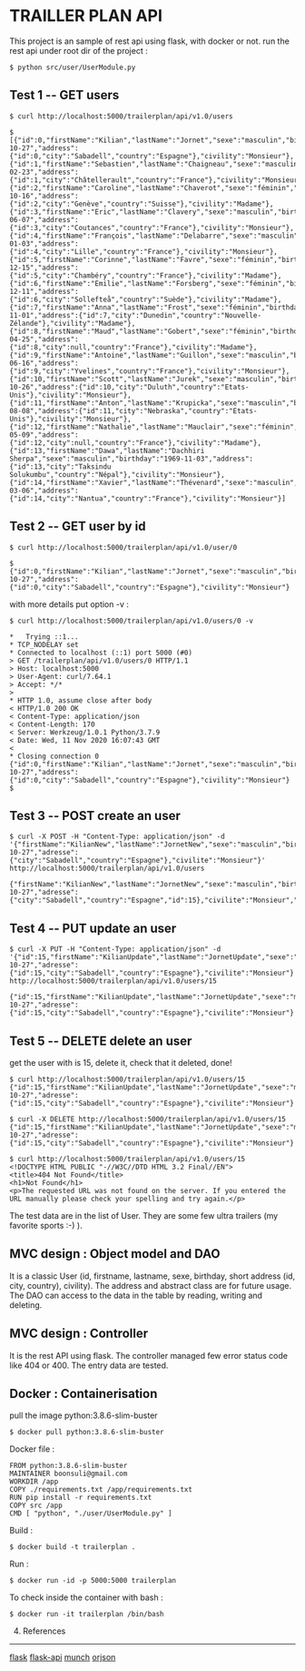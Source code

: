 
TRAILLER PLAN API
======================

This project is an sample of rest api using flask, with docker or not.
run the rest api under root dir of the project : 

```shell script
$ python src/user/UserModule.py
```

Test 1 -- GET users
-----------------------
```shell script
$ curl http://localhost:5000/trailerplan/api/v1.0/users

$ [{"id":0,"firstName":"Kilian","lastName":"Jornet","sexe":"masculin","birthday":"1987-10-27","address":{"id":0,"city":"Sabadell","country":"Espagne"},"civility":"Monsieur"},{"id":1,"firstName":"Sebastien","lastName":"Chaigneau","sexe":"masculin","birthday":"1972-02-23","address":{"id":1,"city":"Châtellerault","country":"France"},"civility":"Monsieur"},{"id":2,"firstName":"Caroline","lastName":"Chaverot","sexe":"féminin","birthday":"1976-10-16","address":{"id":2,"city":"Genève","country":"Suisse"},"civility":"Madame"},{"id":3,"firstName":"Eric","lastName":"Clavery","sexe":"masculin","birthday":"1980-06-07","address":{"id":3,"city":"Coutances","country":"France"},"civility":"Monsieur"},{"id":4,"firstName":"François","lastName":"Delabarre","sexe":"masculin","birthday":"1968-01-03","address":{"id":4,"city":"Lille","country":"France"},"civility":"Monsieur"},{"id":5,"firstName":"Corinne","lastName":"Favre","sexe":"féminin","birthday":"1970-12-15","address":{"id":5,"city":"Chambéry","country":"France"},"civility":"Madame"},{"id":6,"firstName":"Emilie","lastName":"Forsberg","sexe":"féminin","birthday":"1986-12-11","address":{"id":6,"city":"Sollefteå","country":"Suède"},"civility":"Madame"},{"id":7,"firstName":"Anna","lastName":"Frost","sexe":"féminin","birthday":"1981-11-01","address":{"id":7,"city":"Dunedin","country":"Nouvelle-Zélande"},"civility":"Madame"},{"id":8,"firstName":"Maud","lastName":"Gobert","sexe":"féminin","birthday":"1977-04-25","address":{"id":8,"city":null,"country":"France"},"civility":"Madame"},{"id":9,"firstName":"Antoine","lastName":"Guillon","sexe":"masculin","birthday":"1970-06-16","address":{"id":9,"city":"Yvelines","country":"France"},"civility":"Monsieur"},{"id":10,"firstName":"Scott","lastName":"Jurek","sexe":"masculin","birthday":"1973-10-26","address":{"id":10,"city":"Duluth","country":"Etats-Unis"},"civility":"Monsieur"},{"id":11,"firstName":"Anton","lastName":"Krupicka","sexe":"masculin","birthday":"1983-08-08","address":{"id":11,"city":"Nebraska","country":"Etats-Unis"},"civility":"Monsieur"},{"id":12,"firstName":"Nathalie","lastName":"Mauclair","sexe":"féminin","birthday":"1970-05-09","address":{"id":12,"city":null,"country":"France"},"civility":"Madame"},{"id":13,"firstName":"Dawa","lastName":"Dachhiri Sherpa","sexe":"masculin","birthday":"1969-11-03","address":{"id":13,"city":"Taksindu Solukumbu","country":"Népal"},"civility":"Monsieur"},{"id":14,"firstName":"Xavier","lastName":"Thévenard","sexe":"masculin","birthday":"1988-03-06","address":{"id":14,"city":"Nantua","country":"France"},"civility":"Monsieur"}]
```

Test 2 -- GET user by id
------------------------
```shell script
$ curl http://localhost:5000/trailerplan/api/v1.0/user/0

$ {"id":0,"firstName":"Kilian","lastName":"Jornet","sexe":"masculin","birthday":"1987-10-27","address":{"id":0,"city":"Sabadell","country":"Espagne"},"civility":"Monsieur"}
```
with more details put option -v : 
```shell script
$ curl http://localhost:5000/trailerplan/api/v1.0/users/0 -v

*   Trying ::1...
* TCP_NODELAY set
* Connected to localhost (::1) port 5000 (#0)
> GET /trailerplan/api/v1.0/users/0 HTTP/1.1
> Host: localhost:5000
> User-Agent: curl/7.64.1
> Accept: */*
> 
* HTTP 1.0, assume close after body
< HTTP/1.0 200 OK
< Content-Type: application/json
< Content-Length: 170
< Server: Werkzeug/1.0.1 Python/3.7.9
< Date: Wed, 11 Nov 2020 16:07:43 GMT
< 
* Closing connection 0
{"id":0,"firstName":"Kilian","lastName":"Jornet","sexe":"masculin","birthday":"1987-10-27","address":{"id":0,"city":"Sabadell","country":"Espagne"},"civility":"Monsieur"}
$
```

Test 3 -- POST create an user
-----------------------------
```shell script
$ curl -X POST -H "Content-Type: application/json" -d '{"firstName":"KilianNew","lastName":"JornetNew","sexe":"masculin","birthday":"1987-10-27","adresse":{"city":"Sabadell","country":"Espagne"},"civilite":"Monsieur"}'  http://localhost:5000/trailerplan/api/v1.0/users

{"firstName":"KilianNew","lastName":"JornetNew","sexe":"masculin","birthday":"1987-10-27","adresse":{"city":"Sabadell","country":"Espagne","id":15},"civilite":"Monsieur","id":15}
```

Test 4 -- PUT update an user
----------------------------
```shell script
$ curl -X PUT -H "Content-Type: application/json" -d '{"id":15,"firstName":"KilianUpdate","lastName":"JornetUpdate","sexe":"masculinUpdate","birthday":"1987-10-27","adresse":{"id":15,"city":"Sabadell","country":"Espagne"},"civilite":"Monsieur"}'  http://localhost:5000/trailerplan/api/v1.0/users/15

{"id":15,"firstName":"KilianUpdate","lastName":"JornetUpdate","sexe":"masculinUpdate","birthday":"1987-10-27","adresse":{"id":15,"city":"Sabadell","country":"Espagne"},"civilite":"Monsieur"}
```

Test 5 -- DELETE delete an user
-------------------------------
get the user with is 15, delete it, check that it deleted, done!

```shell script
$ curl http://localhost:5000/trailerplan/api/v1.0/users/15
{"id":15,"firstName":"KilianUpdate","lastName":"JornetUpdate","sexe":"masculinUpdate","birthday":"1987-10-27","adresse":{"id":15,"city":"Sabadell","country":"Espagne"},"civilite":"Monsieur"}

$ curl -X DELETE http://localhost:5000/trailerplan/api/v1.0/users/15
{"id":15,"firstName":"KilianUpdate","lastName":"JornetUpdate","sexe":"masculinUpdate","birthday":"1987-10-27","adresse":{"id":15,"city":"Sabadell","country":"Espagne"},"civilite":"Monsieur"}

$ curl http://localhost:5000/trailerplan/api/v1.0/users/15
<!DOCTYPE HTML PUBLIC "-//W3C//DTD HTML 3.2 Final//EN">
<title>404 Not Found</title>
<h1>Not Found</h1>
<p>The requested URL was not found on the server. If you entered the URL manually please check your spelling and try again.</p>
```  

The test data are in the list of User. They are some few ultra trailers (my favorite sports :-) ).



MVC design : Object model and DAO
---------------------------------
It is a classic User (id, firstname, lastname, sexe, birthday, short address (id, city, country), civility).
The address and abstract class are for future usage.
The DAO can access to the data in the table by reading, writing and deleting.



MVC design : Controller
-----------------------
It is the rest API using flask. The controller managed few error status code like 404 or 400.
The entry data are tested.



Docker : Containerisation
-------------------------
pull the image python:3.8.6-slim-buster

```shell script
$ docker pull python:3.8.6-slim-buster 
```

Docker file :
```text
FROM python:3.8.6-slim-buster 
MAINTAINER boonsuli@gmail.com  
WORKDIR /app    
COPY ./requirements.txt /app/requirements.txt  
RUN pip install -r requirements.txt  
COPY src /app  
CMD [ "python", "./user/UserModule.py" ]  
```

Build :
```shell script
$ docker build -t trailerplan .
```

Run :
```shell script
$ docker run -id -p 5000:5000 trailerplan
```

To check inside the container with bash :
```shell script
$ docker run -it trailerplan /bin/bash
```


4. References
-------------
[flask](https://flask.palletsprojects.com/en/1.1.x/)
[flask-api](https://github.com/flask-api/flask-api)
[munch](https://github.com/Infinidat/munch)
[orjson](https://github.com/ijl/orjson)
